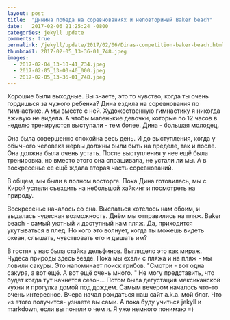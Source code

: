 ```yaml
---
layout: post
title:  "Динина победа на соревнованиях и неповторимый Baker beach"
date:   2017-02-06 21:25:24 -0800
categories: jekyll update
comments: true
permalink: /jekyll/update/2017/02/06/Dinas-competition-baker-beach.html
thumbnail: 2017-02-05_13-36-01_748.jpeg
images:
  - 2017-02-04_13-10-41_734.jpeg
  - 2017-02-05_13-00-40_000.jpeg
  - 2017-02-05_13-36-01_748.jpeg
---
```


Хорошие были выходные.
Вы знаете, это то чувство, когда ты очень гордишься за чужого ребенка? Дина ездила на соревнования по гимнастике. А мы вместе с ней. Художественную гимнастику я никогда вживую не видела. А чтобы маленькие девочки, которые по 12 часов в неделю тренируются выступали - тем более. Дина - большая молодец.
<!--separate-->
Она была совершенно спокойна весь день. И до выступления, когда у обычного человека нервы должны были быть на пределе, так и после. Она должна была очень устать. После выступления у нее ещё была тренировка, но вместо этого она спрашивала, не устали ли мы. А в воскресенье ее ещё ждала вторая часть соревнований.

В общем, мы были в полном восторге. Пока Дина готовилась, мы с Кирой успели съездить на небольшой хайкинг и посмотреть на природу.

Воскресенье началось со сна. Выспаться хотелось нам обоим, и выдалась чудесная возможность. Днём мы отправились на пляж. Baker beach - самый уютный и доступный нам пляж. Да, приходится укутываться в плед. Но кого это волнует, когда ты можешь видеть океан, слышать, чувствовать его и дышать им?

В гостях у нас была стайка дельфинов. Выглядело это как мираж. Чудеса природы здесь везде. Пока мы ехали с пляжа и на пляж - мы ловили сакуры. Это напоминает поиск грибов. "Смотри - вот одна сакура, а вот ещё. А вот ещё очень много. "
Не могу представить, что будет когда тут начнется сезон...
Потом была дегустация мексиканской кухни и прогулка домой под дождем. Самым вечером началось что-то очень интересное. Вчера начал рождаться наш сайт a.k.a. мой блог. Что из этого получится- узнаете вы сами. А пока буду учиться jekyll и markdown, если вы поняли о чем я. Я уже немного понимаю =)

